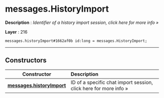 # messages.HistoryImport

**Description** : *Identifier of a history import session, click here for more info &raquo;*

**Layer** : 216

```tl
messages.historyImport#1662af0b id:long = messages.HistoryImport;
```

---

## Constructors

| Constructor | Description |
| :---: | :--- |
| [**messages.historyImport**](constructor/messages.historyImport) | ID of a specific chat import session, click here for more info » |